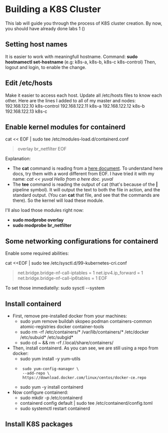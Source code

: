 # Building a K8S Cluster

This lab will guide you through the process of K8S cluster creation.
By now, you should have already done labs 1 ()

## Setting host names
It is easier to work with meaningfull hostname.
Command:
  **sudo hostnamectl set-hostname <host-name>**  (e.g: k8s-a, k8s-b, k8s-c k8s-control)
Then, logout and login, to enable the change.

## Edit /etc/hosts

Make it easier to access each host.
Update all /etc/hosts files to know each other.
Here are the lines I added to all of my master and nodes:
192.168.122.10 k8s-control
192.168.122.11 k8s-a
192.168.122.12 k8s-b
192.168.122.13 k8s-c

## Enable kernel modules for containerd

cat << EOF | sudo tee /etc/modules-load.d/containerd.conf
> overlay
> br_netfilter
> EOF

Explanation:
- The **cat** command is reading from a [here document](https://tldp.org/LDP/abs/html/here-docs.html).
To understand here docs, try them with a word different from EOF.
I have tried it with my name:
*cat << yuval
Hello
from a
here doc.
yuval*
- The **tee** command is reading the output of cat (that's because of the **|** pipeline symbol).
It will output the text to both the file in action, and the standard output.
(You can **cat** that file, and see that the commands are there).
So the kernel will load these module.

I'll also load those modules right now:
- **sudo modprobe overlay**
- **sudo modprobe br_netfilter**

## Some networking configurations for containerd

Enable some required abilities:

cat <<EOF | sudo tee /etc/sysctl.d/99-kubernetes-cri.conf
> net.bridge.bridge-nf-call-iptables = 1
> net.ipv4.ip_forward = 1
> net.bridge.bridge-nf-call-ip6tables = 1
> EOF

To set those immediatelly:
sudo sysctl --system

## Install containerd

- First, remove pre-installed docker from your machines:
  - sudo yum remove buildah skopeo podman containers-common atomic-registries docker container-tools
  - sudo rm -rf /etc/containers/* /var/lib/containers/* /etc/docker /etc/subuid* /etc/subgid*
  - sudo cd ~ && rm -rf /.local/share/containers/
- Then, install containerd. As you can see, we are still using a repo from docker:
  - sudo yum install -y yum-utils
  - ```
     sudo yum-config-manager \
     --add-repo \
     https://download.docker.com/linux/centos/docker-ce.repo
     ```
  - sudo yum -y install containerd
- Now configure containerd:
  - sudo mkdir -p /etc/containerd
  - containerd config default | sudo tee /etc/containerd/config.toml
  - sudo systemctl restart containerd

## Install K8S packages



